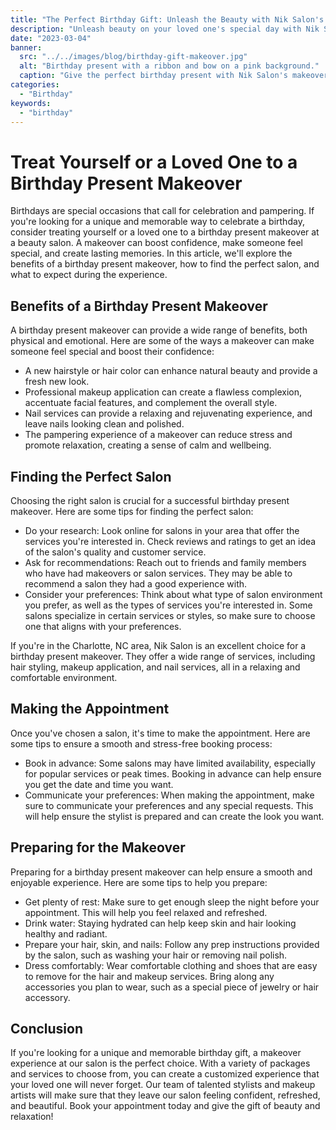 ```yaml
---
title: "The Perfect Birthday Gift: Unleash the Beauty with Nik Salon's Makeover Experience"
description: "Unleash beauty on your loved one's special day with Nik Salon's makeover experience. Book now for a unique and unforgettable birthday gift!"
date: "2023-03-04"
banner:
  src: "../../images/blog/birthday-gift-makeover.jpg"
  alt: "Birthday present with a ribbon and bow on a pink background."
  caption: "Give the perfect birthday present with Nik Salon's makeover experience!"
categories:
  - "Birthday"
keywords:
  - "birthday"
---
```


# Treat Yourself or a Loved One to a Birthday Present Makeover

Birthdays are special occasions that call for celebration and pampering. If you're looking for a unique and memorable way to celebrate a birthday, consider treating yourself or a loved one to a birthday present makeover at a beauty salon. A makeover can boost confidence, make someone feel special, and create lasting memories. In this article, we'll explore the benefits of a birthday present makeover, how to find the perfect salon, and what to expect during the experience.

## Benefits of a Birthday Present Makeover

A birthday present makeover can provide a wide range of benefits, both physical and emotional. Here are some of the ways a makeover can make someone feel special and boost their confidence:

- A new hairstyle or hair color can enhance natural beauty and provide a fresh new look.
- Professional makeup application can create a flawless complexion, accentuate facial features, and complement the overall style.
- Nail services can provide a relaxing and rejuvenating experience, and leave nails looking clean and polished.
- The pampering experience of a makeover can reduce stress and promote relaxation, creating a sense of calm and wellbeing.

## Finding the Perfect Salon

Choosing the right salon is crucial for a successful birthday present makeover. Here are some tips for finding the perfect salon:

- Do your research: Look online for salons in your area that offer the services you're interested in. Check reviews and ratings to get an idea of the salon's quality and customer service.
- Ask for recommendations: Reach out to friends and family members who have had makeovers or salon services. They may be able to recommend a salon they had a good experience with.
- Consider your preferences: Think about what type of salon environment you prefer, as well as the types of services you're interested in. Some salons specialize in certain services or styles, so make sure to choose one that aligns with your preferences.

If you're in the Charlotte, NC area, Nik Salon is an excellent choice for a birthday present makeover. They offer a wide range of services, including hair styling, makeup application, and nail services, all in a relaxing and comfortable environment.

## Making the Appointment

Once you've chosen a salon, it's time to make the appointment. Here are some tips to ensure a smooth and stress-free booking process:

- Book in advance: Some salons may have limited availability, especially for popular services or peak times. Booking in advance can help ensure you get the date and time you want.
- Communicate your preferences: When making the appointment, make sure to communicate your preferences and any special requests. This will help ensure the stylist is prepared and can create the look you want.

## Preparing for the Makeover

Preparing for a birthday present makeover can help ensure a smooth and enjoyable experience. Here are some tips to help you prepare:

- Get plenty of rest: Make sure to get enough sleep the night before your appointment. This will help you feel relaxed and refreshed.
- Drink water: Staying hydrated can help keep skin and hair looking healthy and radiant.
- Prepare your hair, skin, and nails: Follow any prep instructions provided by the salon, such as washing your hair or removing nail polish.
- Dress comfortably: Wear comfortable clothing and shoes that are easy to remove for the hair and makeup services. Bring along any accessories you plan to wear, such as a special piece of jewelry or hair accessory.

## Conclusion

If you're looking for a unique and memorable birthday gift, a makeover experience at our salon is the perfect choice. With a variety of packages and services to choose from, you can create a customized experience that your loved one will never forget. Our team of talented stylists and makeup artists will make sure that they leave our salon feeling confident, refreshed, and beautiful. Book your appointment today and give the gift of beauty and relaxation!
